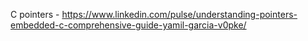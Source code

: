 C pointers - https://www.linkedin.com/pulse/understanding-pointers-embedded-c-comprehensive-guide-yamil-garcia-v0pke/
